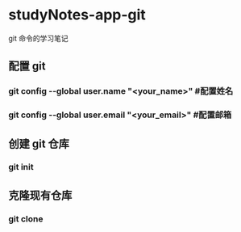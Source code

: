 # studyNotes-app-git
git 命令的学习笔记
## 配置 git
### git config --global user.name "<your_name>" #配置姓名
### git config --global user.email "<your_email>" #配置邮箱
## 创建 git 仓库
### git init
## 克隆现有仓库
### git clone <url>
